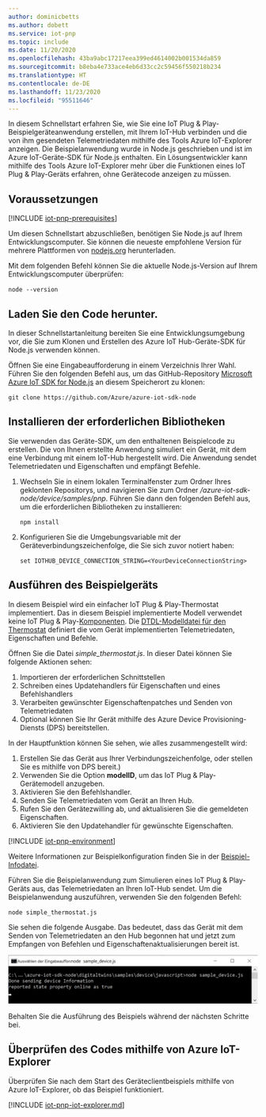 ```yaml
---
author: dominicbetts
ms.author: dobett
ms.service: iot-pnp
ms.topic: include
ms.date: 11/20/2020
ms.openlocfilehash: 43ba9abc17217eea399ed4614002b001534da859
ms.sourcegitcommit: b8eba4e733ace4eb6d33cc2c59456f550218b234
ms.translationtype: HT
ms.contentlocale: de-DE
ms.lasthandoff: 11/23/2020
ms.locfileid: "95511646"
---
```

In diesem Schnellstart erfahren Sie, wie Sie eine IoT Plug & Play-Beispielgeräteanwendung erstellen, mit Ihrem IoT-Hub verbinden und die von ihm gesendeten Telemetriedaten mithilfe des Tools Azure IoT-Explorer anzeigen. Die Beispielanwendung wurde in Node.js geschrieben und ist im Azure IoT-Geräte-SDK für Node.js enthalten. Ein Lösungsentwickler kann mithilfe des Tools Azure IoT-Explorer mehr über die Funktionen eines IoT Plug & Play-Geräts erfahren, ohne Gerätecode anzeigen zu müssen.

## <a name="prerequisites"></a>Voraussetzungen

[!INCLUDE [iot-pnp-prerequisites](iot-pnp-prerequisites.md)]

Um diesen Schnellstart abzuschließen, benötigen Sie Node.js auf Ihrem Entwicklungscomputer. Sie können die neueste empfohlene Version für mehrere Plattformen von [nodejs.org](https://nodejs.org) herunterladen.

Mit dem folgenden Befehl können Sie die aktuelle Node.js-Version auf Ihrem Entwicklungscomputer überprüfen:

```cmd/sh
node --version
```

## <a name="download-the-code"></a>Laden Sie den Code herunter.

In dieser Schnellstartanleitung bereiten Sie eine Entwicklungsumgebung vor, die Sie zum Klonen und Erstellen des Azure IoT Hub-Geräte-SDK für Node.js verwenden können.

Öffnen Sie eine Eingabeaufforderung in einem Verzeichnis Ihrer Wahl. Führen Sie den folgenden Befehl aus, um das GitHub-Repository [Microsoft Azure IoT SDK for Node.js](https://github.com/Azure/azure-iot-sdk-node) an diesem Speicherort zu klonen:

```cmd/sh
git clone https://github.com/Azure/azure-iot-sdk-node
```

## <a name="install-required-libraries"></a>Installieren der erforderlichen Bibliotheken

Sie verwenden das Geräte-SDK, um den enthaltenen Beispielcode zu erstellen. Die von Ihnen erstellte Anwendung simuliert ein Gerät, mit dem eine Verbindung mit einem IoT-Hub hergestellt wird. Die Anwendung sendet Telemetriedaten und Eigenschaften und empfängt Befehle.

1. Wechseln Sie in einem lokalen Terminalfenster zum Ordner Ihres geklonten Repositorys, und navigieren Sie zum Ordner */azure-iot-sdk-node/device/samples/pnp*. Führen Sie dann den folgenden Befehl aus, um die erforderlichen Bibliotheken zu installieren:

    ```cmd/sh
    npm install
    ```

1. Konfigurieren Sie die Umgebungsvariable mit der Geräteverbindungszeichenfolge, die Sie sich zuvor notiert haben:

    ```cmd/sh
    set IOTHUB_DEVICE_CONNECTION_STRING=<YourDeviceConnectionString>
    ```

## <a name="run-the-sample-device"></a>Ausführen des Beispielgeräts

In diesem Beispiel wird ein einfacher IoT Plug & Play-Thermostat implementiert. Das in diesem Beispiel implementierte Modell verwendet keine IoT Plug & Play-[Komponenten](../articles/iot-pnp/concepts-components.md). Die [DTDL-Modelldatei für den Thermostat](https://github.com/Azure/opendigitaltwins-dtdl/blob/master/DTDL/v2/samples/Thermostat.json) definiert die vom Gerät implementierten Telemetriedaten, Eigenschaften und Befehle.

Öffnen Sie die Datei _simple_thermostat.js_. In dieser Datei können Sie folgende Aktionen sehen:

1. Importieren der erforderlichen Schnittstellen
1. Schreiben eines Updatehandlers für Eigenschaften und eines Befehlshandlers
1. Verarbeiten gewünschter Eigenschaftenpatches und Senden von Telemetriedaten
1. Optional können Sie Ihr Gerät mithilfe des Azure Device Provisioning-Diensts (DPS) bereitstellen.

In der Hauptfunktion können Sie sehen, wie alles zusammengestellt wird:

1. Erstellen Sie das Gerät aus Ihrer Verbindungszeichenfolge, oder stellen Sie es mithilfe von DPS bereit.)
1. Verwenden Sie die Option **modelID**, um das IoT Plug & Play-Gerätemodell anzugeben.
1. Aktivieren Sie den Befehlshandler.
1. Senden Sie Telemetriedaten vom Gerät an Ihren Hub.
1. Rufen Sie den Gerätezwilling ab, und aktualisieren Sie die gemeldeten Eigenschaften.
1. Aktivieren Sie den Updatehandler für gewünschte Eigenschaften.

[!INCLUDE [iot-pnp-environment](iot-pnp-environment.md)]

Weitere Informationen zur Beispielkonfiguration finden Sie in der [Beispiel-Infodatei](https://github.com/Azure/azure-iot-sdk-node/blob/master/device/samples/pnp/readme.md).

Führen Sie die Beispielanwendung zum Simulieren eines IoT Plug & Play-Geräts aus, das Telemetriedaten an Ihren IoT-Hub sendet. Um die Beispielanwendung auszuführen, verwenden Sie den folgenden Befehl:

```cmd\sh
node simple_thermostat.js
```

Sie sehen die folgende Ausgabe. Das bedeutet, dass das Gerät mit dem Senden von Telemetriedaten an den Hub begonnen hat und jetzt zum Empfangen von Befehlen und Eigenschaftenaktualisierungen bereit ist.

![Bestätigungsmeldungen des Geräts](media/iot-pnp-connect-device-node/device-confirmation-node.png)

Behalten Sie die Ausführung des Beispiels während der nächsten Schritte bei.

## <a name="use-azure-iot-explorer-to-validate-the-code"></a>Überprüfen des Codes mithilfe von Azure IoT-Explorer

Überprüfen Sie nach dem Start des Geräteclientbeispiels mithilfe von Azure IoT-Explorer, ob das Beispiel funktioniert.

[!INCLUDE [iot-pnp-iot-explorer.md](iot-pnp-iot-explorer.md)]
